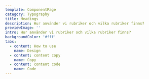```yaml
---
template: ComponentPage
category: Typography
title: Headings
description: Hur använder vi rubriker och vilka rubriker finns?
previewImage: ''
intro: Hur använder vi rubriker och vilka rubriker finns?
backgroundColor: '#fff'
tabs:
  - content: How to use
    name: Design
  - content: content copy
    name: Copy
  - content: content code
    name: Code
---
```



